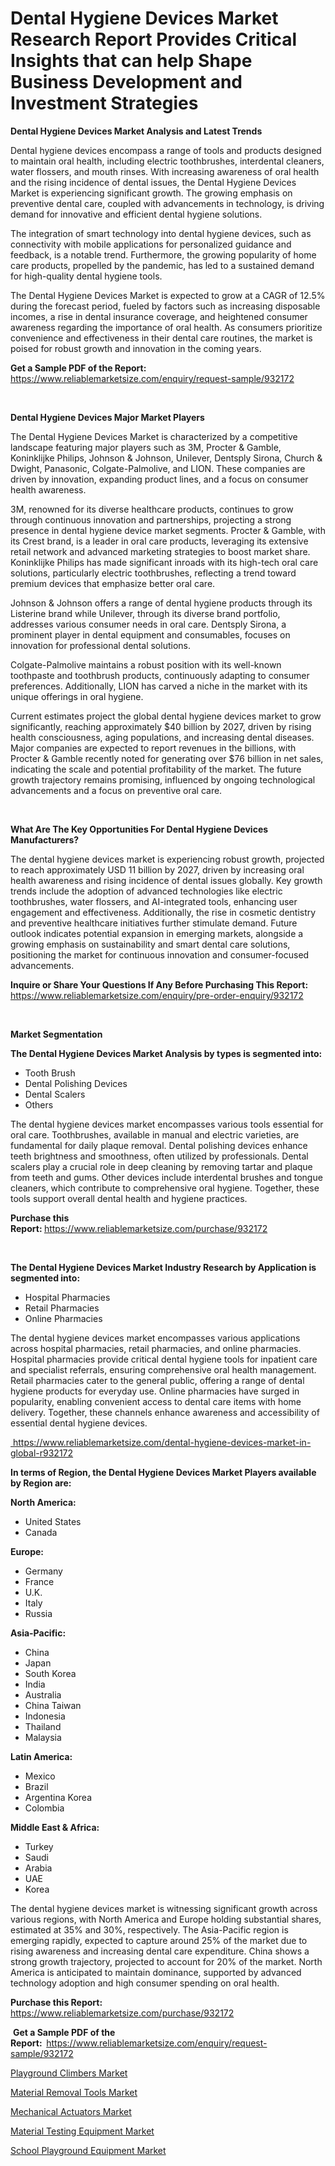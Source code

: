 <p><h1>Dental Hygiene Devices Market Research Report Provides Critical Insights that can help Shape Business Development and Investment Strategies</h1></p><p><strong>Dental Hygiene Devices Market Analysis and Latest Trends</strong></p>
<p><p>Dental hygiene devices encompass a range of tools and products designed to maintain oral health, including electric toothbrushes, interdental cleaners, water flossers, and mouth rinses. With increasing awareness of oral health and the rising incidence of dental issues, the Dental Hygiene Devices Market is experiencing significant growth. The growing emphasis on preventive dental care, coupled with advancements in technology, is driving demand for innovative and efficient dental hygiene solutions.</p><p>The integration of smart technology into dental hygiene devices, such as connectivity with mobile applications for personalized guidance and feedback, is a notable trend. Furthermore, the growing popularity of home care products, propelled by the pandemic, has led to a sustained demand for high-quality dental hygiene tools. </p><p>The Dental Hygiene Devices Market is expected to grow at a CAGR of 12.5% during the forecast period, fueled by factors such as increasing disposable incomes, a rise in dental insurance coverage, and heightened consumer awareness regarding the importance of oral health. As consumers prioritize convenience and effectiveness in their dental care routines, the market is poised for robust growth and innovation in the coming years.</p></p>
<p><strong>Get a Sample PDF of the Report:&nbsp;</strong> <a href="https://www.reliablemarketsize.com/enquiry/request-sample/932172?utm_campaign=1838&utm_medium=2&utm_source=Github&utm_content=ia&utm_term=02122024&utm_id=dental-hygiene-devices">https://www.reliablemarketsize.com/enquiry/request-sample/932172</a></p>
<p>&nbsp;</p>
<p><strong>Dental Hygiene Devices Major Market Players</strong></p>
<p><p>The Dental Hygiene Devices Market is characterized by a competitive landscape featuring major players such as 3M, Procter & Gamble, Koninklijke Philips, Johnson & Johnson, Unilever, Dentsply Sirona, Church & Dwight, Panasonic, Colgate-Palmolive, and LION. These companies are driven by innovation, expanding product lines, and a focus on consumer health awareness.</p><p>3M, renowned for its diverse healthcare products, continues to grow through continuous innovation and partnerships, projecting a strong presence in dental hygiene device market segments. Procter & Gamble, with its Crest brand, is a leader in oral care products, leveraging its extensive retail network and advanced marketing strategies to boost market share. Koninklijke Philips has made significant inroads with its high-tech oral care solutions, particularly electric toothbrushes, reflecting a trend toward premium devices that emphasize better oral care.</p><p>Johnson & Johnson offers a range of dental hygiene products through its Listerine brand while Unilever, through its diverse brand portfolio, addresses various consumer needs in oral care. Dentsply Sirona, a prominent player in dental equipment and consumables, focuses on innovation for professional dental solutions.</p><p>Colgate-Palmolive maintains a robust position with its well-known toothpaste and toothbrush products, continuously adapting to consumer preferences. Additionally, LION has carved a niche in the market with its unique offerings in oral hygiene.</p><p>Current estimates project the global dental hygiene devices market to grow significantly, reaching approximately $40 billion by 2027, driven by rising health consciousness, aging populations, and increasing dental diseases. Major companies are expected to report revenues in the billions, with Procter & Gamble recently noted for generating over $76 billion in net sales, indicating the scale and potential profitability of the market. The future growth trajectory remains promising, influenced by ongoing technological advancements and a focus on preventive oral care.</p></p>
<p>&nbsp;</p>
<p><strong>What Are The Key Opportunities For Dental Hygiene Devices Manufacturers?</strong></p>
<p><p>The dental hygiene devices market is experiencing robust growth, projected to reach approximately USD 11 billion by 2027, driven by increasing oral health awareness and rising incidence of dental issues globally. Key growth trends include the adoption of advanced technologies like electric toothbrushes, water flossers, and AI-integrated tools, enhancing user engagement and effectiveness. Additionally, the rise in cosmetic dentistry and preventive healthcare initiatives further stimulate demand. Future outlook indicates potential expansion in emerging markets, alongside a growing emphasis on sustainability and smart dental care solutions, positioning the market for continuous innovation and consumer-focused advancements.</p></p>
<p><strong>Inquire or Share Your Questions If Any Before Purchasing This Report:</strong> <a href="https://www.reliablemarketsize.com/enquiry/pre-order-enquiry/932172?utm_campaign=1838&utm_medium=2&utm_source=Github&utm_content=ia&utm_term=02122024&utm_id=dental-hygiene-devices">https://www.reliablemarketsize.com/enquiry/pre-order-enquiry/932172</a></p>
<p>&nbsp;</p>
<p><strong>Market Segmentation</strong></p>
<p><strong>The Dental Hygiene Devices Market Analysis by types is segmented into:</strong></p>
<p><ul><li>Tooth Brush</li><li>Dental Polishing Devices</li><li>Dental Scalers</li><li>Others</li></ul></p>
<p><p>The dental hygiene devices market encompasses various tools essential for oral care. Toothbrushes, available in manual and electric varieties, are fundamental for daily plaque removal. Dental polishing devices enhance teeth brightness and smoothness, often utilized by professionals. Dental scalers play a crucial role in deep cleaning by removing tartar and plaque from teeth and gums. Other devices include interdental brushes and tongue cleaners, which contribute to comprehensive oral hygiene. Together, these tools support overall dental health and hygiene practices.</p></p>
<p><strong>Purchase this Report:&nbsp;</strong><a href="https://www.reliablemarketsize.com/purchase/932172?utm_campaign=1838&utm_medium=2&utm_source=Github&utm_content=ia&utm_term=02122024&utm_id=dental-hygiene-devices">https://www.reliablemarketsize.com/purchase/932172</a></p>
<p>&nbsp;</p>
<p><strong>The Dental Hygiene Devices Market Industry Research by Application is segmented into:</strong></p>
<p><ul><li>Hospital Pharmacies</li><li>Retail Pharmacies</li><li>Online Pharmacies</li></ul></p>
<p><p>The dental hygiene devices market encompasses various applications across hospital pharmacies, retail pharmacies, and online pharmacies. Hospital pharmacies provide critical dental hygiene tools for inpatient care and specialist referrals, ensuring comprehensive oral health management. Retail pharmacies cater to the general public, offering a range of dental hygiene products for everyday use. Online pharmacies have surged in popularity, enabling convenient access to dental care items with home delivery. Together, these channels enhance awareness and accessibility of essential dental hygiene devices.</p></p>
<p><a href="https://www.reliablemarketsize.com/dental-hygiene-devices-market-in-global-r932172?utm_campaign=1838&utm_medium=2&utm_source=Github&utm_content=ia&utm_term=02122024&utm_id=dental-hygiene-devices">&nbsp;https://www.reliablemarketsize.com/dental-hygiene-devices-market-in-global-r932172</a></p>
<p><strong>In terms of Region, the Dental Hygiene Devices Market Players available by Region are:</strong></p>
<p>
    <p> <strong> North America: </strong>
        <ul>
            <li>United States</li>
            <li>Canada</li>
        </ul>
        </p> 
    <p> <strong> Europe: </strong>
        <ul>
            <li>Germany</li>
            <li>France</li>
            <li>U.K.</li>
            <li>Italy</li>
            <li>Russia</li>
        </ul>
        </p> 
    <p> <strong> Asia-Pacific: </strong>
        <ul>
            <li>China</li>
            <li>Japan</li>
            <li>South Korea</li>
            <li>India</li>
            <li>Australia</li>
            <li>China Taiwan</li>
            <li>Indonesia</li>
            <li>Thailand</li>
            <li>Malaysia</li>
        </ul>
        </p> 
    <p> <strong> Latin America: </strong>
        <ul>
            <li>Mexico</li>
            <li>Brazil</li>
            <li>Argentina Korea</li>
            <li>Colombia</li>
        </ul>
        </p> 
    <p> <strong> Middle East & Africa: </strong>
        <ul>
            <li>Turkey</li>
            <li>Saudi</li>
            <li>Arabia</li>
            <li>UAE</li>
            <li>Korea</li>
        </ul>
    </p>
    </p>
<p><p>The dental hygiene devices market is witnessing significant growth across various regions, with North America and Europe holding substantial shares, estimated at 35% and 30%, respectively. The Asia-Pacific region is emerging rapidly, expected to capture around 25% of the market due to rising awareness and increasing dental care expenditure. China shows a strong growth trajectory, projected to account for 20% of the market. North America is anticipated to maintain dominance, supported by advanced technology adoption and high consumer spending on oral health.</p></p>
<p><strong>Purchase this Report: </strong><a href="https://www.reliablemarketsize.com/purchase/932172?utm_campaign=1838&utm_medium=2&utm_source=Github&utm_content=ia&utm_term=02122024&utm_id=dental-hygiene-devices">https://www.reliablemarketsize.com/purchase/932172</a></p>
<p>&nbsp;<strong>Get a Sample PDF of the Report:&nbsp;&nbsp;</strong><a href="https://www.reliablemarketsize.com/enquiry/request-sample/932172?utm_campaign=1838&utm_medium=2&utm_source=Github&utm_content=ia&utm_term=02122024&utm_id=dental-hygiene-devices">https://www.reliablemarketsize.com/enquiry/request-sample/932172</a></p>
<p><strong></strong></p>
<p><p><a href="https://issuu.com/reportprime-2/docs/playground-climbers-market-size-2030.pptx?utm_campaign=1838&utm_medium=2&utm_source=Github&utm_content=ia&utm_term=02122024&utm_id=dental-hygiene-devices">Playground Climbers Market</a></p><p><a href="https://www.linkedin.com/pulse/future-market-trends-material-removal-tools-forecasting-size-share-usxxf?utm_campaign=1838&utm_medium=2&utm_source=Github&utm_content=ia&utm_term=02122024&utm_id=dental-hygiene-devices">Material Removal Tools Market</a></p><p><a href="https://www.linkedin.com/pulse/mechanical-actuators-market-overview-products-services-54-agilf?utm_campaign=1838&utm_medium=2&utm_source=Github&utm_content=ia&utm_term=02122024&utm_id=dental-hygiene-devices">Mechanical Actuators Market</a></p><p><a href="https://www.linkedin.com/pulse/analyzing-historical-growth-trends-driversof-material-testing-yytcf?utm_campaign=1838&utm_medium=2&utm_source=Github&utm_content=ia&utm_term=02122024&utm_id=dental-hygiene-devices">Material Testing Equipment Market</a></p><p><a href="https://issuu.com/reportprime-2/docs/school-playground-equipment-market-size-2030.pptx?utm_campaign=1838&utm_medium=2&utm_source=Github&utm_content=ia&utm_term=02122024&utm_id=dental-hygiene-devices">School Playground Equipment Market</a></p></p>